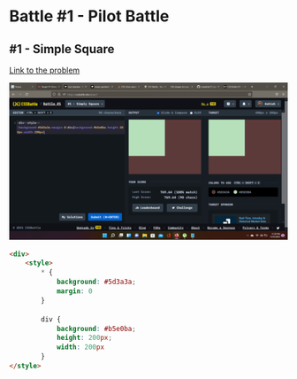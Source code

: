 # Battle #1 - Pilot Battle

## #1 - Simple Square

[Link to the problem](https://cssbattle.dev/play/1)

![result](./images/1-simply-square.png)

```html
<div>
    <style>
        * {
            background: #5d3a3a;
            margin: 0
        }

        div {
            background: #b5e0ba;
            height: 200px;
            width: 200px
        }
</style>
```
